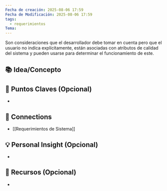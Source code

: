 ```yaml
---
Fecha de creación: 2025-08-06 17:59
Fecha de Modificación: 2025-08-06 17:59
tags:
  - requerimientos
Tema:
---
```

Son consideraciones que el desarrollador debe tomar en cuenta pero que el usuario no indica explícitamente, están asociadas con atributos de calidad del sistema y pueden usarse para determinar el funcionamiento de este.


## 📚 Idea/Concepto 


## 📌 Puntos Claves (Opcional)
- 

## 🔗 Connections
- [[Requerimientos de Sistema]]
## 💡 Personal Insight (Opcional)
- 
## 🧾 Recursos (Opcional)
- 